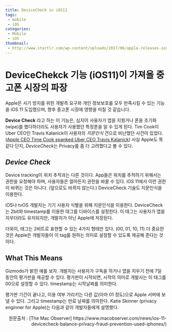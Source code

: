 ```yaml
---
title: DeviceCheck in iOS11
tags:
 - mobile
 - iOS
categories: 
 - Mobile
 - iOS
thumbnail:
 - http://www.startlr.com/wp-content/uploads/2017/06/apple-releases-ios-11-developer-beta-screenshot-iphone-and-ipad-pro.jpg
---
```


# DeviceChekck 기능 (iOS11)이 가져올 중고폰 시장의 파장

Apple은 사기 방지를 위한 개발측 요구와 개인 정보보호를 모두 만족시킬 수 있는 기능을 iOS 11 도입했으며, 향후 중고폰 시장에 영향을 미칠 것 같습니다.

**Device Check** 라고 하는 이 기능은, 심지어 사용자가 앱을 지웠거나 폰을 초기화(wipe)를 했다하더라도 사용자가 사용했던 특정폰을 알 수 있게 된다. Tim Cook이 Uber CEO인 Travis Kalanick이 사용자의 *지문인식* 건으로 비난했던 사건이 있었다. ([Apple CEO Time Cook spanked Uber CEO Travis Kalanick](https://www.macobserver.com/columns-opinions/editorial/time-tim-cook-spanked-uber-ceo-kalanick-breaking-rules/)) 사실 Apple도 똑같다 단지, *DeviceCheck*는 Privacy를 좀 더 고려했다고 볼 수 있다.

## *Device Check*
Device tracking이 위치 추적과는 다른 것이다. App들은 위치를 추적하기 위해서는 권한을 요청해야 하며, 사용자들은 얼마든지 권한을 바꿀 수 있다. iOS 11에서 이런 권한이 바뀌는 것은 아니다. (앞으로도 바뀌지 않는다.) DeviceCheck 기술도 지문인식을 이용한다.

iOS나 tvOS 개발자는 기기 사용자 식별을 위해 지문인식을 이용한다. DeviceCheck는 2bit와 timestamp를 이용한 태그를 디바이스를 설정한다. 이 태그는 사용자가 앱을 지우더라도 유지되지만, 개발자가 아닌 Apple에 저장된다.

더욱이, 태그는 2비트로 표현할 수 있는 4가지 형태만 있다. (00, 01, 10, 11) 
더 중요한 것은 Apple은 개발자들이 이 tag를 원하는 의미로 설정할 수 있도록 제공해 준다는 것이다.

## What This Means
Gizmodo가 밝힌 예를 보자. 개발자는 사용자가 구독을 하거나 앱을 지우기 전에 7일 동안의 평가판을 제공할 수 있다. 평가판이 시작되면, 시작의 의미로 개발사는 이 태그를 00으로 설정할 수 있다. timestamp는 시작날짜를 의미한다.

평가판 기간이 끝나고, 이용 여부 가리키는 다른 값(아마 01 정도)으로 Apple 서버에 보낼 수 있다. 그리고 timestamp는 만료 날짜를 의미한다. Katie Skinner (privacy enginner for Apple)는 다음과 같이 개발자들에게 설명했다.


<div style="text-align: right">원문출처 : [The Mac Observer] https://www.macobserver.com/news/ios-11-devicecheck-balance-privacy-fraud-prevention-used-iphones/) </div>